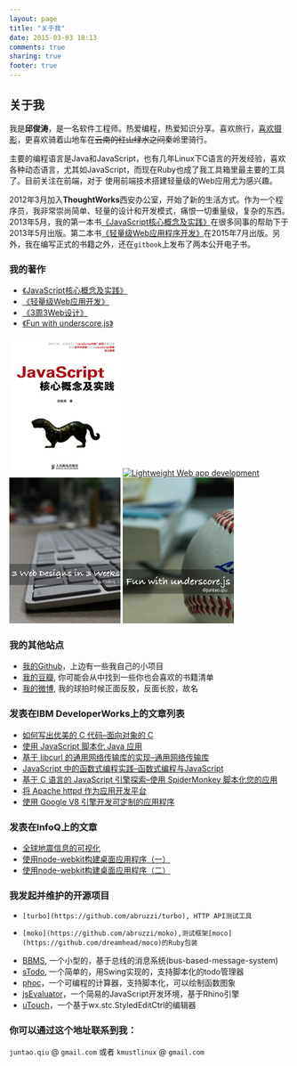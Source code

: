 ```yaml
---
layout: page
title: "关于我"
date: 2015-03-03 18:13
comments: true
sharing: true
footer: true
---
```


## 关于我
我是**邱俊涛**，是一名软件工程师。热爱编程，热爱知识分享。喜欢旅行，[喜欢摄影](https://www.flickr.com/photos/juntaoq/)，更喜欢骑着山地车在<del>云南的红山绿水之间</del>秦岭里骑行。

主要的编程语言是Java和JavaScript，也有几年Linux下C语言的开发经验，喜欢各种动态语言，尤其如JavaScript，而现在Ruby也成了我工具箱里最主要的工具了。目前关注在前端，对于
使用前端技术搭建轻量级的Web应用尤为感兴趣。

2012年3月加入**ThoughtWorks**西安办公室，开始了新的生活方式。作为一个程序员，我非常崇尚简单、轻量的设计和开发模式，痛恨一切重量级，复杂的东西。2013年5月，我的第一本书[《JavaScript核心概念及实践》](http://www.amazon.cn/JavaScript%E6%A0%B8%E5%BF%83%E6%A6%82%E5%BF%B5%E5%8F%8A%E5%AE%9E%E8%B7%B5-%E9%82%B1%E4%BF%8A%E6%B6%9B/dp/B00COG3YVU/ref=sr_1_1?s=books&ie=UTF8&qid=1438330531&sr=1-1)在很多同事的帮助下于2013年5月出版。第二本书[《轻量级Web应用程序开发》](http://www.amazon.cn/%E8%BD%BB%E9%87%8F%E7%BA%A7Web%E5%BA%94%E7%94%A8%E5%BC%80%E5%8F%91-%E9%82%B1%E4%BF%8A%E6%B6%9B/dp/B012R5A1NQ/ref=sr_1_3?s=books&ie=UTF8&qid=1438330531&sr=1-3)在2015年7月出版。另外，我在编写正式的书籍之外，还在`gitbook`上发布了两本公开电子书。

### 我的著作
-  [《JavaScript核心概念及实践》](http://www.amazon.cn/JavaScript%E6%A0%B8%E5%BF%83%E6%A6%82%E5%BF%B5%E5%8F%8A%E5%AE%9E%E8%B7%B5-%E9%82%B1%E4%BF%8A%E6%B6%9B/dp/B00COG3YVU/ref=sr_1_1?ie=UTF8&qid=1438145311&sr=8-1&keywords=javascript%E6%A0%B8%E5%BF%83%E6%A6%82%E5%BF%B5%E5%8F%8A%E5%AE%9E%E8%B7%B5)
- [《轻量级Web应用开发》](http://www.amazon.cn/%E8%BD%BB%E9%87%8F%E7%BA%A7Web%E5%BA%94%E7%94%A8%E5%BC%80%E5%8F%91-%E9%82%B1%E4%BF%8A%E6%B6%9B/dp/B012R5A1NQ/ref=sr_1_3?s=books&ie=UTF8&qid=1438330531&sr=1-3)
-  [《3周3Web设计》](https://selfstore.io/products/348)
-  [《Fun with underscore.js》](https://selfstore.io/products/351)

[![JavaScript Core Concepts And Practices](/images/2015/03/jscp-resized.jpg)](http://www.amazon.cn/JavaScript%E6%A0%B8%E5%BF%83%E6%A6%82%E5%BF%B5%E5%8F%8A%E5%AE%9E%E8%B7%B5-%E9%82%B1%E4%BF%8A%E6%B6%9B/dp/B00COG3YVU/ref=sr_1_1?ie=UTF8&qid=1438145311&sr=8-1&keywords=javascript%E6%A0%B8%E5%BF%83%E6%A6%82%E5%BF%B5%E5%8F%8A%E5%AE%9E%E8%B7%B5)
[![Lightweight Web app development](lwweb-resized.png)](http://www.amazon.cn/%E8%BD%BB%E9%87%8F%E7%BA%A7Web%E5%BA%94%E7%94%A8%E5%BC%80%E5%8F%91-%E9%82%B1%E4%BF%8A%E6%B6%9B/dp/B012R5A1NQ/ref=sr_1_3?s=books&ie=UTF8&qid=1438330531&sr=1-3)
[![3 Web Designs in 3 Weeks](/images/2015/03/3p3w-resized.jpg)](https://selfstore.io/products/348)
[![Fun with underscore.js](/images/2015/03/fun-fp-resized.jpg)](https://selfstore.io/products/351)

### 我的其他站点
-   [我的Github](https://github.com/abruzzi)，上边有一些我自己的小项目
-   [我的豆瓣](http://book.douban.com/people/4023370/), 你可能会从中找到一些你也会喜欢的书籍清单
-   [我的微博](http://weibo.com/juntaoq), 我的球拍时候正面反胶，反面长胶，故名

### 发表在IBM DeveloperWorks上的文章列表
-    [如何写出优美的 C 代码–面向对象的 C](http://www.ibm.com/developerworks/cn/linux/l-cn-cobject/index.html)
-    [使用 JavaScript 脚本化 Java 应用](http://www.ibm.com/developerworks/cn/java/j-lo-scripting/)
-    [基于 libcurl 的通用网络传输库的实现–通用网络传输库](http://www.ibm.com/developerworks/cn/opensource/os-cn-libcurl/)
-    [JavaScript 中的函数式编程实践–函数式编程与JavaScript](http://www.ibm.com/developerworks/cn/web/1006_qiujt_jsfunctional/index.html)
-    [基于 C 语言的 JavaScript 引擎探索–使用 SpiderMonkey 脚本化您的应用](http://www.ibm.com/developerworks/cn/linux/l-cn-spidermonkey/index.html)
-    [将 Apache httpd 作为应用开发平台](http://www.ibm.com/developerworks/cn/opensource/os-cn-apachehttpd/index.html)
-    [使用 Google V8 引擎开发可定制的应用程序](http://www.ibm.com/developerworks/cn/opensource/os-cn-v8engine/)

### 发表在InfoQ上的文章
-   [全球地震信息的可视化](http://www.infoq.com/cn/articles/visualization-of-the-global-seismic-system)
-   [使用node-webkit构建桌面应用程序（一）](http://www.infoq.com/cn/articles/using-node-webkit-to-build-desktop-applications-part1)
-   [使用node-webkit构建桌面应用程序（二）](http://www.infoq.com/cn/articles/using-node-webkit-to-build-desktop-applications-part2)

### 我发起并维护的开源项目
-	  [turbo](https://github.com/abruzzi/turbo), HTTP API测试工具
-	  [moko](https://github.com/abruzzi/moko),测试框架[moco](https://github.com/dreamhead/moco)的Ruby包装
-   [BBMS](https://code.google.com/p/bbms/), 一个小型的，基于总线的消息系统(bus-based-message-system)
-   [sTodo](https://code.google.com/p/stodo/), 一个简单的，用Swing实现的，支持脚本化的todo管理器
-   [phoc](https://github.com/abruzzi/phoc)，一个可编程的计算器，支持脚本化，可以绘制函数图象
-   [jsEvaluator](https://github.com/abruzzi/jsevaluator)，一个简易的JavaScript开发环境，基于Rhino引擎
-   [uTouch](https://github.com/abruzzi/utouch)，一个基于wx.stc.StyledEditCtrl的编辑器

### 你可以通过这个地址联系到我：

`juntao.qiu` &#64; `gmail.com` 或者 `kmustlinux` &#64; `gmail.com`
